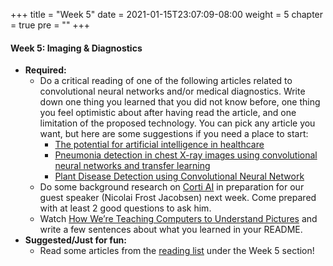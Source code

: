 +++
title = "Week 5"
date = 2021-01-15T23:07:09-08:00
weight = 5
chapter = true
pre = "<b></b>"
+++

#### Week 5: Imaging & Diagnostics
- **Required:** 
  - Do a critical reading of one of the following articles related to convolutional neural networks and/or medical diagnostics. Write down one thing you learned that you did not know before, one thing you feel optimistic about after having read the article, and one limitation of the proposed technology. You can pick any article you want, but here are some suggestions if you need a place to start:
    - [The potential for artificial intelligence in healthcare](https://www.ncbi.nlm.nih.gov/pmc/articles/PMC6616181/)
    - [Pneumonia detection in chest X-ray images using convolutional neural networks and transfer learning](https://www.sciencedirect.com/science/article/pii/S0263224120305844)
    - [Plant Disease Detection using Convolutional Neural Network](https://towardsdatascience.com/plant-ai-plant-disease-detection-using-convolutional-neural-network-9b58a96f2289)
  - Do some background research on [Corti AI](https://www.corti.ai/) in preparation for our guest speaker (Nicolai Frost Jacobsen) next week. Come prepared with at least 2 good questions to ask him.
  - Watch [How We’re Teaching Computers to Understand Pictures](https://www.ted.com/talks/fei_fei_li_how_we_re_teaching_computers_to_understand_pictures) and write a few sentences about what you learned in your README.
- **Suggested/Just for fun:** 
  - Read some articles from the [reading list](https://datascience4biotech.com/resources/articles/) under the Week 5 section!

